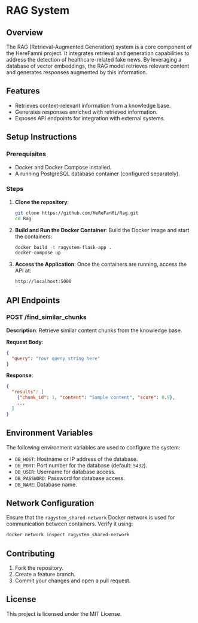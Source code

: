 
# RAG System

## Overview
The RAG (Retrieval-Augmented Generation) system is a core component of the HereFamni project. It integrates retrieval and generation capabilities to address the detection of healthcare-related fake news. By leveraging a database of vector embeddings, the RAG model retrieves relevant content and generates responses augmented by this information.

## Features
- Retrieves context-relevant information from a knowledge base.
- Generates responses enriched with retrieved information.
- Exposes API endpoints for integration with external systems.

## Setup Instructions

### Prerequisites
- Docker and Docker Compose installed.
- A running PostgreSQL database container (configured separately).

### Steps
1. **Clone the repository**:
    ```bash
    git clone https://github.com/HeReFanMi/Rag.git
    cd Rag
    ```

2. **Build and Run the Docker Container**:
    Build the Docker image and start the containers:
    ```bash
    docker build -t ragystem-flask-app .
    docker-compose up
    ```

3. **Access the Application**:
    Once the containers are running, access the API at:
    ```bash
    http://localhost:5000
    ```

## API Endpoints

### POST /find_similar_chunks
**Description**: Retrieve similar content chunks from the knowledge base.

**Request Body**:
```json
{
  "query": "Your query string here"
}
```

**Response**:
```json
{
  "results": [
    {"chunk_id": 1, "content": "Sample content", "score": 0.9},
    ...
  ]
}
```

## Environment Variables
The following environment variables are used to configure the system:

- `DB_HOST`: Hostname or IP address of the database.
- `DB_PORT`: Port number for the database (default: `5432`).
- `DB_USER`: Username for database access.
- `DB_PASSWORD`: Password for database access.
- `DB_NAME`: Database name.

## Network Configuration
Ensure that the `ragystem_shared-network` Docker network is used for communication between containers. Verify it using:
```bash
docker network inspect ragystem_shared-network
```

## Contributing
1. Fork the repository.
2. Create a feature branch.
3. Commit your changes and open a pull request.

## License
This project is licensed under the MIT License.

